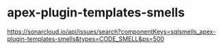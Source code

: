 # apex-plugin-templates-smells

https://sonarcloud.io/api/issues/search?componentKeys=sqlsmells_apex-plugin-templates-smells&types=CODE_SMELL&ps=500
